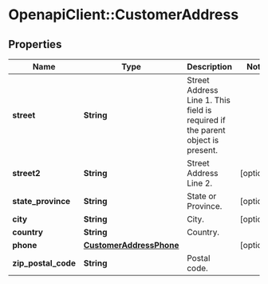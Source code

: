 # OpenapiClient::CustomerAddress

## Properties
Name | Type | Description | Notes
------------ | ------------- | ------------- | -------------
**street** | **String** | Street Address Line 1. This field is required if the parent object is present. | 
**street2** | **String** | Street Address Line 2. | [optional] 
**state_province** | **String** | State or Province. | [optional] 
**city** | **String** | City. | [optional] 
**country** | **String** | Country. | 
**phone** | [**CustomerAddressPhone**](CustomerAddressPhone.md) |  | [optional] 
**zip_postal_code** | **String** | Postal code. | 


